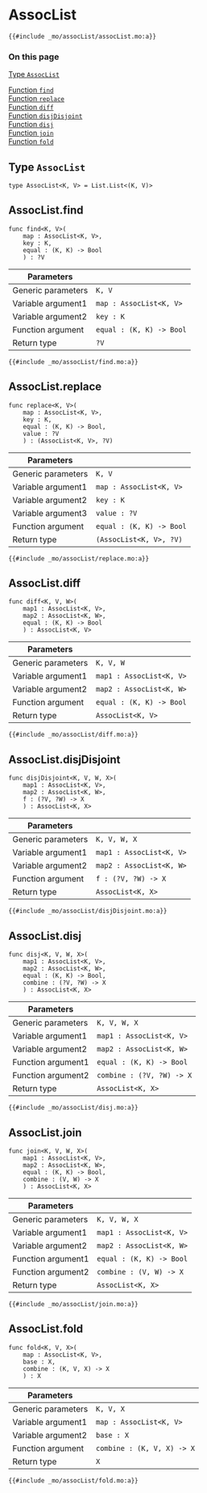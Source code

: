 # AssocList

```motoko, run
{{#include _mo/assocList/assocList.mo:a}}
```

### On this page

[Type `AssocList`](#type-assoclist)

[Function `find`](#assoclistfind)  
[Function `replace`](#assoclistreplace)  
[Function `diff`](#assoclistdiff)  
[Function `disjDisjoint`](#assoclistdisjdisjoint)  
[Function `disj`](#assoclistdisj)  
[Function `join`](#assoclistjoin)  
[Function `fold`](#assoclistfold)

## Type `AssocList`

```motoko
type AssocList<K, V> = List.List<(K, V)>
```

## AssocList.find

```motoko
func find<K, V>(
    map : AssocList<K, V>,
    key : K,
    equal : (K, K) -> Bool
    ) : ?V
```

| **Parameters**     |                          |
| ------------------ | ------------------------ |
| Generic parameters | `K, V`                   |
| Variable argument1 | `map : AssocList<K, V>`  |
| Variable argument2 | `key : K`                |
| Function argument  | `equal : (K, K) -> Bool` |
| Return type        | `?V`                     |

```motoko, run
{{#include _mo/assocList/find.mo:a}}
```

## AssocList.replace

```motoko
func replace<K, V>(
    map : AssocList<K, V>,
    key : K,
    equal : (K, K) -> Bool,
    value : ?V
    ) : (AssocList<K, V>, ?V)
```

| **Parameters**     |                          |
| ------------------ | ------------------------ |
| Generic parameters | `K, V`                   |
| Variable argument1 | `map : AssocList<K, V>`  |
| Variable argument2 | `key : K`                |
| Variable argument3 | `value : ?V`             |
| Function argument  | `equal : (K, K) -> Bool` |
| Return type        | `(AssocList<K, V>, ?V)`  |

```motoko, run
{{#include _mo/assocList/replace.mo:a}}
```

## AssocList.diff

```motoko
func diff<K, V, W>(
    map1 : AssocList<K, V>,
    map2 : AssocList<K, W>,
    equal : (K, K) -> Bool
    ) : AssocList<K, V>
```

| **Parameters**     |                          |
| ------------------ | ------------------------ |
| Generic parameters | `K, V, W`                |
| Variable argument1 | `map1 : AssocList<K, V>` |
| Variable argument2 | `map2 : AssocList<K, W>` |
| Function argument  | `equal : (K, K) -> Bool` |
| Return type        | `AssocList<K, V>`        |

```motoko, run
{{#include _mo/assocList/diff.mo:a}}
```

## AssocList.disjDisjoint

```motoko
func disjDisjoint<K, V, W, X>(
    map1 : AssocList<K, V>,
    map2 : AssocList<K, W>,
    f : (?V, ?W) -> X
    ) : AssocList<K, X>
```

| **Parameters**     |                          |
| ------------------ | ------------------------ |
| Generic parameters | `K, V, W, X`             |
| Variable argument1 | `map1 : AssocList<K, V>` |
| Variable argument2 | `map2 : AssocList<K, W>` |
| Function argument  | `f : (?V, ?W) -> X`      |
| Return type        | `AssocList<K, X>`        |

```motoko, run
{{#include _mo/assocList/disjDisjoint.mo:a}}
```

## AssocList.disj

```motoko
func disj<K, V, W, X>(
    map1 : AssocList<K, V>,
    map2 : AssocList<K, W>,
    equal : (K, K) -> Bool,
    combine : (?V, ?W) -> X
    ) : AssocList<K, X>
```

| **Parameters**     |                           |
| ------------------ | ------------------------- |
| Generic parameters | `K, V, W, X`              |
| Variable argument1 | `map1 : AssocList<K, V>`  |
| Variable argument2 | `map2 : AssocList<K, W>`  |
| Function argument1 | `equal : (K, K) -> Bool`  |
| Function argument2 | `combine : (?V, ?W) -> X` |
| Return type        | `AssocList<K, X>`         |

```motoko, run
{{#include _mo/assocList/disj.mo:a}}
```

## AssocList.join

```motoko
func join<K, V, W, X>(
    map1 : AssocList<K, V>,
    map2 : AssocList<K, W>,
    equal : (K, K) -> Bool,
    combine : (V, W) -> X
    ) : AssocList<K, X>
```

| **Parameters**     |                          |
| ------------------ | ------------------------ |
| Generic parameters | `K, V, W, X`             |
| Variable argument1 | `map1 : AssocList<K, V>` |
| Variable argument2 | `map2 : AssocList<K, W>` |
| Function argument1 | `equal : (K, K) -> Bool` |
| Function argument2 | `combine : (V, W) -> X`  |
| Return type        | `AssocList<K, X>`        |

```motoko, run
{{#include _mo/assocList/join.mo:a}}
```

## AssocList.fold

```motoko
func fold<K, V, X>(
    map : AssocList<K, V>,
    base : X,
    combine : (K, V, X) -> X
    ) : X
```

| **Parameters**     |                            |
| ------------------ | -------------------------- |
| Generic parameters | `K, V, X`                  |
| Variable argument1 | `map : AssocList<K, V>`    |
| Variable argument2 | `base : X`                 |
| Function argument  | `combine : (K, V, X) -> X` |
| Return type        | `X`                        |

```motoko, run
{{#include _mo/assocList/fold.mo:a}}
```
